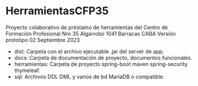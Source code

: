 # HerramientasCFP35
Proyecto colaborativo de préstamo de herramientas del Centro de Formación Profesional Nro 35
Algarrobo 1041 Barracas CABA
Versión prototipo 02 	Septiembre 2023

- dist:				Carpeta con el archivo ejecutable .jar del server de app.
- docs:				Carpeta de documentación de proyecto, documentos funcionales.
- herramientas:		Carpeta de proyecto spring-boot maven spring-security thymeleaf.
- sql:				Archivos DDL DML y varios de bd MariaDB o compatible.
